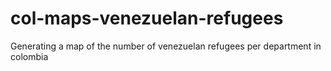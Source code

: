 # col-maps-venezuelan-refugees
Generating a map of the number of venezuelan refugees per department in colombia
